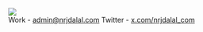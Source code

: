 ![](https://rdt.li/gh-nrjdalal-visits)<br/>
Work - [admin@nrjdalal.com](mailto:nd941z@gmail.com)
Twitter - [x.com/nrjdalal_com](https://rdt.li/x-nrjdalal)
